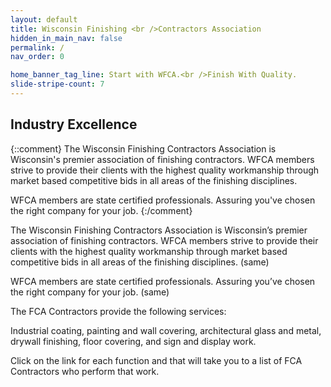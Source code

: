 ```yaml
---
layout: default
title: Wisconsin Finishing <br />Contractors Association
hidden_in_main_nav: false
permalink: /
nav_order: 0

home_banner_tag_line: Start with WFCA.<br />Finish With Quality.
slide-stripe-count: 7
---
```


## Industry Excellence
{::comment}
The Wisconsin Finishing Contractors Association is Wisconsin's premier association of finishing contractors. WFCA members strive to provide their clients with the highest quality workmanship through market based competitive bids in all areas of the finishing disciplines.

WFCA members are state certified professionals. Assuring you've chosen the right company for your job.
{:/comment}

The Wisconsin Finishing Contractors Association is Wisconsin’s premier association of finishing contractors. WFCA members strive to provide their clients with the highest quality workmanship through market based competitive bids in all areas of the finishing disciplines. (same)

WFCA members are state certified professionals. Assuring you’ve chosen the right company for your job. (same)

The FCA Contractors provide the following services:

Industrial coating, painting and wall covering, architectural glass and metal, drywall finishing, floor covering, and sign and display work.

Click on the link for each function and that will take you to a  list of FCA Contractors who perform that work.
